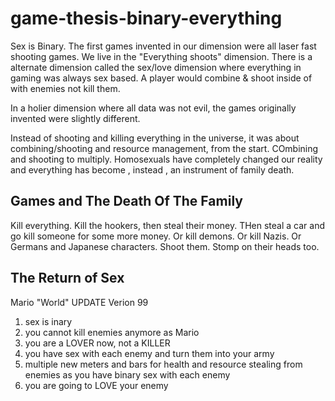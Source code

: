 # game-thesis-binary-everything
Sex is Binary. The first games invented in our dimension were all laser fast shooting games. We live in the "Everything shoots" dimension. There is a alternate dimension called the sex/love dimension where everything in gaming was always sex based. A player would combine &amp; shoot inside of with enemies not kill them. 

In a holier dimension where all data was not evil, the games originally invented were slightly different.

Instead of shooting and killing everything in the universe, it was about combining/shooting and resource management, from the start. COmbining and shooting to multiply. Homosexuals have completely changed our reality and everything has become , instead , an instrument of family death.

Games and The Death Of The Family
---
Kill everything. Kill the hookers, then steal their money. THen steal a car and go kill someone for some more money. Or kill demons. Or kill Nazis. Or Germans and Japanese characters. Shoot them. Stomp on their heads too. 

The Return of Sex
---
Mario "World" UPDATE Verion 99
1. sex is inary
2. you cannot kill enemies anymore as Mario
3. you are a LOVER now, not a KILLER
4. you have sex with each enemy and turn them into your army
5. multiple new meters and bars for health and resource stealing from enemies as you have binary sex with each enemy
6. you are going to LOVE your enemy
